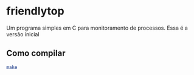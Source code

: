 # friendlytop

Um programa simples em C para monitoramento de processos.
Essa é a versão inicial

## Como compilar

```bash
make
